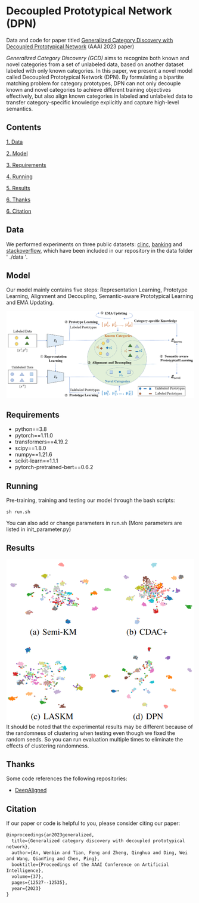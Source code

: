 
# Decoupled Prototypical Network (DPN)
Data and code for paper titled [Generalized Category Discovery with Decoupled Prototypical Network](https://arxiv.org/abs/2211.15115) (AAAI 2023 paper)

*Generalized Category Discovery (GCD)* aims to recognize both known and novel categories from a set of unlabeled data, based on another dataset labeled with only known categories. In this paper, we present a novel model called Decoupled Prototypical Network (DPN). By formulating a bipartite matching problem for category prototypes, DPN can not only decouple known and novel categories to achieve different training objectives effectively, but also align known categories in labeled and unlabeled data to transfer category-specific knowledge explicitly and capture high-level semantics.


## Contents
[1. Data](#data)

[2. Model](#model)

[3. Requirements](#requirements)

[4. Running](#running)

[5. Results](#results)

[6. Thanks](#thanks)

[6. Citation](#citation)

## Data
We performed experiments on three public datasets: [clinc](https://aclanthology.org/D19-1131/), [banking](https://aclanthology.org/2020.nlp4convai-1.5/) and [stackoverflow](https://aclanthology.org/W15-1509/), which have been included in our repository in the data folder ' ./data '.

## Model
Our model mainly contains five steps: Representation Learning, Prototype Learning, Alignment and Decoupling, Semantic-aware Prototypical Learning and EMA Updating.
<div align=center>
<img src="./figures/model.png"/>
</div>

## Requirements
* python==3.8
* pytorch==1.11.0
* transformers==4.19.2
* scipy==1.8.0
* numpy==1.21.6
* scikit-learn==1.1.1
* pytorch-pretrained-bert==0.6.2

## Running
Pre-training, training and testing our model through the bash scripts:
```
sh run.sh
```
You can also add or change parameters in run.sh (More parameters are listed in init_parameter.py)

## Results
<div align=center>
<img src="./figures/visual.png"/>
</div>
It should be noted that the experimental results may be different because of the randomness of clustering when testing even though we fixed the random seeds. So you can run evaluation multiple times to eliminate the effects of clustering randomness.

## Thanks
Some code references the following repositories:
* [DeepAligned](https://github.com/thuiar/DeepAligned-Clustering)

## Citation
If our paper or code is helpful to you, please consider citing our paper:
```
@inproceedings{an2023generalized,
  title={Generalized category discovery with decoupled prototypical network},
  author={An, Wenbin and Tian, Feng and Zheng, Qinghua and Ding, Wei and Wang, QianYing and Chen, Ping},
  booktitle={Proceedings of the AAAI Conference on Artificial Intelligence},
  volume={37},
  pages={12527--12535},
  year={2023}
}
```

